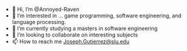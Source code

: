 - 👋 Hi, I’m @Annoyed-Raven
- 👀 I’m interested in ... game programming, software engineering, and language processing.
- 🌱 I’m currently studying a masters in software engineering
- 💞️ I’m looking to collaborate on interesting subjects
- 📫 How to reach me Joseph.Gutierrez@slu.edu

<!---
Annoyed-Raven/Annoyed-Raven is a ✨ special ✨ repository because its `README.md` (this file) appears on your GitHub profile.
You can click the Preview link to take a look at your changes.
--->

